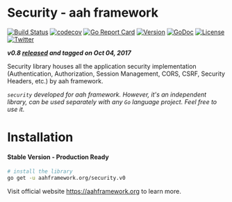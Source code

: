 # Security - aah framework
[![Build Status](https://travis-ci.org/go-aah/security.svg?branch=master)](https://travis-ci.org/go-aah/security) [![codecov](https://codecov.io/gh/go-aah/security/branch/master/graph/badge.svg)](https://codecov.io/gh/go-aah/security/branch/master) [![Go Report Card](https://goreportcard.com/badge/aahframework.org/security.v0)](https://goreportcard.com/report/aahframework.org/security.v0) [![Version](https://img.shields.io/badge/version-0.8-blue.svg)](https://github.com/go-aah/security/releases/latest) [![GoDoc](https://godoc.org/aahframework.org/security.v0?status.svg)](https://godoc.org/aahframework.org/security.v0)  [![License](https://img.shields.io/github/license/go-aah/security.svg)](LICENSE) [![Twitter](https://img.shields.io/badge/twitter-@aahframework-55acee.svg)](https://twitter.com/aahframework)

***v0.8 [released](https://github.com/go-aah/security/releases/latest) and tagged on Oct 04, 2017***

Security library houses all the application security implementation (Authentication, Authorization, Session Management, CORS, CSRF, Security Headers, etc.) by aah framework.

*`security` developed for aah framework. However, it's an independent library, can be used separately with any `Go` language project. Feel free to use it.*

# Installation
#### Stable Version - Production Ready
```bash
# install the library
go get -u aahframework.org/security.v0
```

Visit official website https://aahframework.org to learn more.
